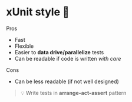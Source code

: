# xUnit style 🤖

Pros

- Fast
- Flexible
- Easier to **data drive/parallelize** tests
- Can be readable if code is written _with care_

Cons

- Can be less readable (if not well designed)

> 💡 Write tests in **arrange-act-assert** pattern
